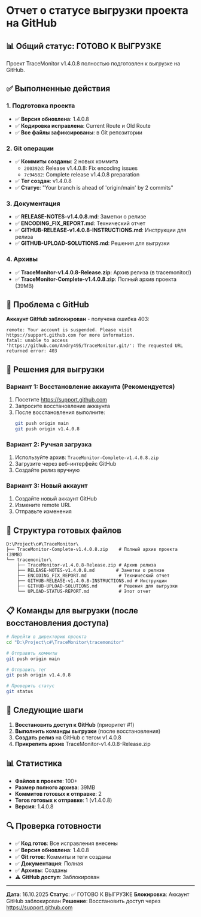 # Отчет о статусе выгрузки проекта на GitHub

## 📊 Общий статус: ГОТОВО К ВЫГРУЗКЕ

Проект TraceMonitor v1.4.0.8 полностью подготовлен к выгрузке на GitHub.

## ✅ Выполненные действия

### 1. Подготовка проекта
- ✅ **Версия обновлена**: 1.4.0.8
- ✅ **Кодировка исправлена**: Current Route и Old Route
- ✅ **Все файлы зафиксированы**: в Git репозитории

### 2. Git операции
- ✅ **Коммиты созданы**: 2 новых коммита
  - `200392d`: Release v1.4.0.8: Fix encoding issues
  - `7c94582`: Complete release v1.4.0.8 preparation
- ✅ **Тег создан**: v1.4.0.8
- ✅ **Статус**: "Your branch is ahead of 'origin/main' by 2 commits"

### 3. Документация
- ✅ **RELEASE-NOTES-v1.4.0.8.md**: Заметки о релизе
- ✅ **ENCODING_FIX_REPORT.md**: Технический отчет
- ✅ **GITHUB-RELEASE-v1.4.0.8-INSTRUCTIONS.md**: Инструкции для релиза
- ✅ **GITHUB-UPLOAD-SOLUTIONS.md**: Решения для выгрузки

### 4. Архивы
- ✅ **TraceMonitor-v1.4.0.8-Release.zip**: Архив релиза (в tracemonitor/)
- ✅ **TraceMonitor-Complete-v1.4.0.8.zip**: Полный архив проекта (39MB)

## 🚨 Проблема с GitHub

**Аккаунт GitHub заблокирован** - получена ошибка 403:
```
remote: Your account is suspended. Please visit https://support.github.com for more information.
fatal: unable to access 'https://github.com/Andry495/TraceMonitor.git/': The requested URL returned error: 403
```

## 🔧 Решения для выгрузки

### Вариант 1: Восстановление аккаунта (Рекомендуется)
1. Посетите https://support.github.com
2. Запросите восстановление аккаунта
3. После восстановления выполните:
   ```bash
   git push origin main
   git push origin v1.4.0.8
   ```

### Вариант 2: Ручная загрузка
1. Используйте архив: `TraceMonitor-Complete-v1.4.0.8.zip`
2. Загрузите через веб-интерфейс GitHub
3. Создайте релиз вручную

### Вариант 3: Новый аккаунт
1. Создайте новый аккаунт GitHub
2. Измените remote URL
3. Отправьте изменения

## 📁 Структура готовых файлов

```
D:\Project\c#\TraceMonitor\
├── TraceMonitor-Complete-v1.4.0.8.zip    # Полный архив проекта (39MB)
└── tracemonitor\
    ├── TraceMonitor-v1.4.0.8-Release.zip # Архив релиза
    ├── RELEASE-NOTES-v1.4.0.8.md        # Заметки о релизе
    ├── ENCODING_FIX_REPORT.md            # Технический отчет
    ├── GITHUB-RELEASE-v1.4.0.8-INSTRUCTIONS.md # Инструкции
    ├── GITHUB-UPLOAD-SOLUTIONS.md        # Решения для выгрузки
    └── UPLOAD-STATUS-REPORT.md           # Этот отчет
```

## 📋 Команды для выгрузки (после восстановления доступа)

```bash
# Перейти в директорию проекта
cd "D:\Project\c#\TraceMonitor\tracemonitor"

# Отправить коммиты
git push origin main

# Отправить тег
git push origin v1.4.0.8

# Проверить статус
git status
```

## 🎯 Следующие шаги

1. **Восстановить доступ к GitHub** (приоритет #1)
2. **Выполнить команды выгрузки** (после восстановления)
3. **Создать релиз** на GitHub с тегом v1.4.0.8
4. **Прикрепить архив** TraceMonitor-v1.4.0.8-Release.zip

## 📊 Статистика

- **Файлов в проекте**: 100+
- **Размер полного архива**: 39MB
- **Коммитов готовых к отправке**: 2
- **Тегов готовых к отправке**: 1 (v1.4.0.8)
- **Версия**: 1.4.0.8

## 🔍 Проверка готовности

- ✅ **Код готов**: Все исправления внесены
- ✅ **Версия обновлена**: 1.4.0.8
- ✅ **Git готов**: Коммиты и теги созданы
- ✅ **Документация**: Полная
- ✅ **Архивы**: Созданы
- ⚠️ **GitHub доступ**: Заблокирован

---
**Дата**: 16.10.2025
**Статус**: ✅ ГОТОВО К ВЫГРУЗКЕ
**Блокировка**: Аккаунт GitHub заблокирован
**Решение**: Восстановить доступ через https://support.github.com

